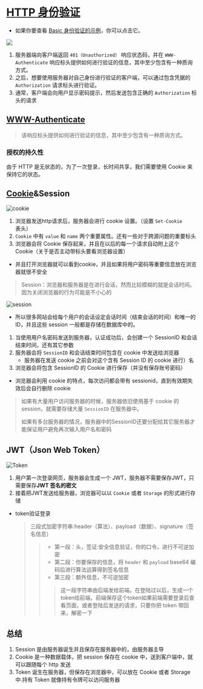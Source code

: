 # [HTTP 身份验证](https://developer.mozilla.org/zh-CN/docs/Web/HTTP/Authentication)

* 如果你要查看 [Basic 身份验证的示例](./example/authorized.ts)，你可以点击它。

![ ](https://developer.mozilla.org/en-US/docs/Web/HTTP/Authentication/http-auth-sequence-diagram.png)

1. 服务器端向客户端返回 `401（Unauthorized）` 响应状态码，并在 `WWW-Authenticate` 响应标头提供如何进行验证的信息，其中至少包含有一种质询方式。
2. 之后，想要使用服务器对自己身份进行验证的客户端，可以通过包含凭据的 `Authorization` 请求标头进行验证。
3. 通常，客户端会向用户显示密码提示，然后发送包含正确的 `Authorization` 标头的请求

## [WWW-Authenticate](https://developer.mozilla.org/zh-CN/docs/Web/HTTP/Headers/WWW-Authenticate)

>该响应标头提供如何进行验证的信息，其中至少包含有一种质询方式。

### 授权的持久性

由于 HTTP 是无状态的，为了一次登录，长时间共享，我们需要使用 Cookie 来保持它的状态。

## [Cookie](./origin_and_site.md#cookie)&Session

![cookie](cookie.png)

1. 浏览器发送http请求后，服务器会进行 cookie 设置。（设置 `Set-Cookie` 表头）
2. `Cookie` 中有 `value` 和 `name` 两个重要属性。还有一些对于跨源问题的重要标头
3. 浏览器会将 Cookie 保存起来，并且在以后的每一个请求自动附上这个 Cookie（关于是否主动带标头要看浏览器设置）

* 并且打开浏览器就可以看到cookie，并且如果将用户密码等重要信息放在浏览器就很不安全

>Session：浏览器和服务器是在进行会话，然而比较模糊的就是会话时间。因为关闭浏览器的行为可能是不小心的

![session](session.png)

* 所以很多网站会给每个用户的会话设定会话时间（结束会话的时间）和唯一的 ID，并且这些 session 一般都是存储在数据库中的。

1. 当使用用户名密码发送到服务器，认证成功后，会创建一个 SessionID 和会话结束时间，还有其它参数
2. 服务器会将 `SessionID` 和会话结束时间包含在 cookie 中发送给浏览器
   * 服务器在发送 cookie 之前会对这个含有 Session ID 的 cookie 进行）名
3. 浏览器会将包含 SessionID 的 Cookie 进行保存（并没有保存账号密码）

* 浏览器会利用 cookie 的特点，每次访问都会带有 sessionid，直到有效期失效后会自行删除 cookie

>如果有大量用户访问服务器的时候，服务器依旧使用基于 cookie 的 session，就需要存储大量 `SessionID` 在服务器中。
>
> 如果有多台服务器的情况，服务器中的SessionID还要分配给其它服务器才能保证用户避免再次输入用户名和密码

## JWT（Json Web Token）

![Token](token.png)

1. 用户第一次登录网页，服务器会生成一个 JWT，服务器不需要保存JWT，只需要保存**JWT 签名的密文**
2. 接着把JWT发送给服务器，浏览器可以以 `Cookie` 或者 `Storage` 的形式进行存储

* token验证登录
  >三段式加密字符串:header（算法）、payload（数据）、signature（签名信息）
  >>
  >> * 第一段：头，签证:安全信息验证，你的口令，进行不可逆加密
  >> * 第二段：你要保存的信息，将 `header` 和 `payload` base64 编码后进行算法运算得到签名信息
  >> * 第三段：额外信息，不可逆加密
  >>
  >>>  这一段字符串由后端发给前端。在登陆过以后，生成一个token给前端，前端保存这个token如果前端需要登录后查看页面，或者登陆后发送的请求，只要你把 token 带回来，解密一下

## 总结

1. Session 是由服务器诞生并且保存在服务器中的，由服务器主导
2. Cookie 是一种数据载体，把 session 保存在 cookie 中，送到客户端中，就可以跟随每个 http 发送
3. Token 诞生在服务器，但保存在浏览器中，可以放在 Cookie 或者 Storage 中.持有 Token 就像持有令牌可以访问服务器
